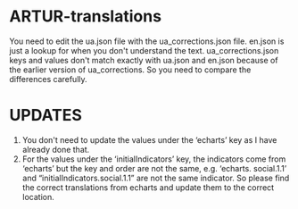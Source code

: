 # ARTUR-translations

You need to edit the ua.json file with the ua_corrections.json file. en.json is just a lookup for when you don't understand the text. ua_corrections.json keys and values don't match exactly with ua.json and en.json because of the earlier version of ua_corrections. So you need to compare the differences carefully.

# UPDATES
1. You don't need to update the values under the ‘echarts’ key as I have already done that.
2. For the values under the ‘initialIndicators’ key, the indicators come from ‘echarts’ but the key and order are not the same, e.g. ‘echarts. social.1.1’ and “initialIndicators.social.1.1” are not the same indicator. So please find the correct translations from echarts and update them to the correct location.
